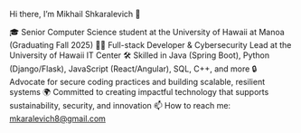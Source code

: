 Hi there, I’m Mikhail Shkaralevich 👋

🎓 Senior Computer Science student at the University of Hawaii at Manoa (Graduating Fall 2025)
🧑‍💻 Full-stack Developer & Cybersecurity Lead at the University of Hawaii IT Center
🛠️ Skilled in Java (Spring Boot), Python (Django/Flask), JavaScript (React/Angular), SQL, C++, and more
🔒 Advocate for secure coding practices and building scalable, resilient systems
🌍 Committed to creating impactful technology that supports sustainability, security, and innovation
📫 How to reach me: mkaralevich8@gmail.com


<!---
Mikhail-Shkaralevich/Mikhail-Shkaralevich is a ✨ special ✨ repository because its `README.md` (this file) appears on your GitHub profile.
You can click the Preview link to take a look at your changes.
--->
